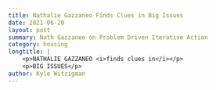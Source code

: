 ```yaml
---
title: Nathalie Gazzaneo Finds Clues in Big Issues
date: 2021-06-20
layout: post
summary: Nath Gazzaneo on Problem Driven Iterative Action
category: housing
longtitle: |
    <p>NATHALIE GAZZANEO <i>finds clues in</i></p>
    <p>BIG ISSUES</p>
author: Kyle Witzigman
---
```


<div id="buzzsprout-player-8837276"></div>
<script src="https://www.buzzsprout.com/1795888/8837276-6-nathalie-gazzaneo-finds-clues-in-big-issues.js?container_id=buzzsprout-player-8837276&player=small" type="text/javascript" charset="utf-8"></script>